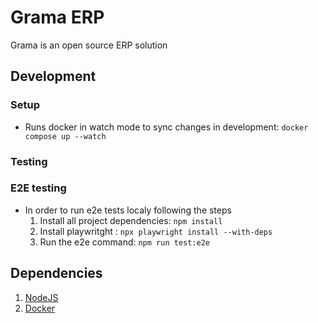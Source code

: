 # Grama ERP
Grama is an open source ERP solution
## Development
### Setup
- Runs docker in watch mode to sync changes in development: `docker compose up --watch` 
### Testing
### E2E testing
- In order to run e2e tests localy following the steps
    1. Install all project dependencies: `npm install`
    2. Install playwritght : `npx playwright install --with-deps`
    3. Run the e2e command: `npm run test:e2e`
## Dependencies
1. [NodeJS](https://nodejs.org/en)
2. [Docker](https://github.com/orgs/capaolab/projects/4/views/1)